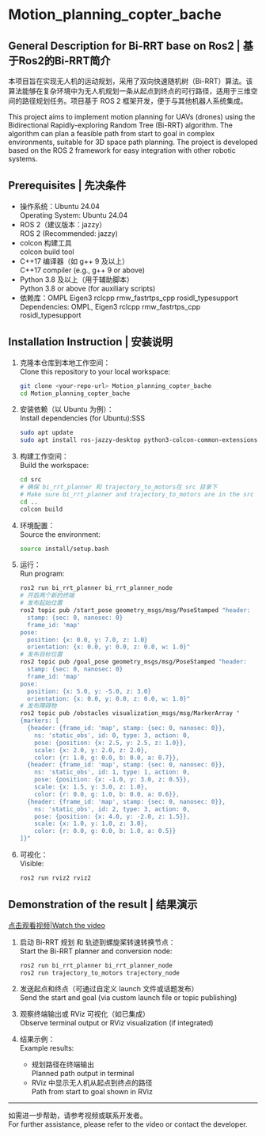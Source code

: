 # Motion_planning_copter_bache

## General Description for Bi-RRT base on Ros2 | 基于Ros2的Bi-RRT简介

本项目旨在实现无人机的运动规划，采用了双向快速随机树（Bi-RRT）算法。该算法能够在复杂环境中为无人机规划一条从起点到终点的可行路径，适用于三维空间的路径规划任务。项目基于 ROS 2 框架开发，便于与其他机器人系统集成。

This project aims to implement motion planning for UAVs (drones) using the Bidirectional Rapidly-exploring Random Tree (Bi-RRT) algorithm. The algorithm can plan a feasible path from start to goal in complex environments, suitable for 3D space path planning. The project is developed based on the ROS 2 framework for easy integration with other robotic systems.

## Prerequisites | 先决条件

- 操作系统：Ubuntu 24.04  
  Operating System: Ubuntu 24.04
- ROS 2（建议版本：jazzy）  
  ROS 2 (Recommended: jazzy)
- colcon 构建工具  
  colcon build tool
- C++17 编译器（如 g++ 9 及以上）  
  C++17 compiler (e.g., g++ 9 or above)
- Python 3.8 及以上（用于辅助脚本）  
  Python 3.8 or above (for auxiliary scripts)
- 依赖库：OMPL Eigen3 rclcpp rmw_fastrtps_cpp rosidl_typesupport\
  Dependencies: OMPL, Eigen3 rclcpp rmw_fastrtps_cpp rosidl_typesupport

## Installation Instruction | 安装说明

1. 克隆本仓库到本地工作空间：  
   Clone this repository to your local workspace:

   ```bash
   git clone <your-repo-url> Motion_planning_copter_bache
   cd Motion_planning_copter_bache
   ```

2. 安装依赖（以 Ubuntu 为例）：  
   Install dependencies (for Ubuntu):SSS
   ```bash
   sudo apt update
   sudo apt install ros-jazzy-desktop python3-colcon-common-extensions libeigen3-dev ros-jazzy-ompl
   ```
   

3. 构建工作空间：  
   Build the workspace:

   ```bash
   cd src
   # 确保 bi_rrt_planner 和 trajectory_to_motors在 src 目录下
   # Make sure bi_rrt_planner and trajectory_to_motors are in the src directory
   cd ..
   colcon build 
   ```

4. 环境配置：  
   Source the environment:

   ```bash
   source install/setup.bash
   ```
  
5. 运行：\
    Run program:

    ```bash
    ros2 run bi_rrt_planner bi_rrt_planner_node
    # 开启两个新的终端
    # 发布起始位置
    ros2 topic pub /start_pose geometry_msgs/msg/PoseStamped "header:
      stamp: {sec: 0, nanosec: 0}
      frame_id: 'map'
    pose:
      position: {x: 0.0, y: 7.0, z: 1.0}
      orientation: {x: 0.0, y: 0.0, z: 0.0, w: 1.0}"
    # 发布目标位置
    ros2 topic pub /goal_pose geometry_msgs/msg/PoseStamped "header:
      stamp: {sec: 0, nanosec: 0}
      frame_id: 'map'
    pose:
      position: {x: 5.0, y: -5.0, z: 3.0}
      orientation: {x: 0.0, y: 0.0, z: 0.0, w: 1.0}"
    # 发布障碍物
    ros2 topic pub /obstacles visualization_msgs/msg/MarkerArray "
    {markers: [
      {header: {frame_id: 'map', stamp: {sec: 0, nanosec: 0}},
        ns: 'static_obs', id: 0, type: 3, action: 0,
        pose: {position: {x: 2.5, y: 2.5, z: 1.0}},
        scale: {x: 2.0, y: 2.0, z: 2.0},
        color: {r: 1.0, g: 0.0, b: 0.0, a: 0.7}},
      {header: {frame_id: 'map', stamp: {sec: 0, nanosec: 0}},
        ns: 'static_obs', id: 1, type: 1, action: 0,
        pose: {position: {x: -1.0, y: 3.0, z: 0.5}},
        scale: {x: 1.5, y: 3.0, z: 1.0},
        color: {r: 0.0, g: 1.0, b: 0.0, a: 0.6}},
      {header: {frame_id: 'map', stamp: {sec: 0, nanosec: 0}},
        ns: 'static_obs', id: 2, type: 3, action: 0,
        pose: {position: {x: 4.0, y: -2.0, z: 1.5}},
        scale: {x: 1.0, y: 1.0, z: 3.0},
        color: {r: 0.0, g: 0.0, b: 1.0, a: 0.5}}
    ]}"
    ```
6. 可视化：\
    Visible:

    ```bash
    ros2 run rviz2 rviz2
    ```

## Demonstration of the result | 结果演示

[点击观看视频|Watch the video](https://www.bilibili.com/video/BV1sbtqzKEor/?spm_id_from=333.1387.homepage.video_card.click&vd_source=1c137efa9119501a36d33da9b3ce3d32)

1. 启动 Bi-RRT 规划 和 轨迹到螺旋桨转速转换节点：  
   Start the Bi-RRT planner and conversion node:

   ```bash
   ros2 run bi_rrt_planner bi_rrt_planner_node
   ros2 run trajectory_to_motors trajectory_node
   ```

2. 发送起点和终点（可通过自定义 launch 文件或话题发布）  
   Send the start and goal (via custom launch file or topic publishing)

3. 观察终端输出或 RViz 可视化（如已集成）  
   Observe terminal output or RViz visualization (if integrated)

4. 结果示例：  
   Example results:
   - 规划路径在终端输出  
     Planned path output in terminal
   - RViz 中显示无人机从起点到终点的路径  
     Path from start to goal shown in RViz

---

如需进一步帮助，请参考视频或联系开发者。  
For further assistance, please refer to the video or contact the developer.
